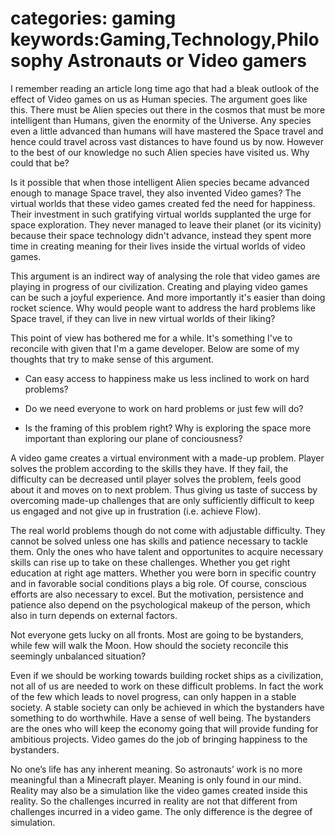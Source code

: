 
categories: gaming
keywords:Gaming,Technology,Philosophy
Astronauts or Video gamers
===

I remember reading an article long time ago that had a bleak outlook of the effect of Video games on us as Human species. The argument goes like this. There must be Alien species out there in the cosmos that must be more intelligent than Humans, given the enormity of the Universe. Any species even a little advanced than humans will have mastered the Space travel and hence could travel across vast distances to have found us by now. However to the best of our knowledge no such Alien species have visited us. Why could that be?

Is it possible that when those intelligent Alien species became advanced enough to manage Space travel, they also invented Video games? The virtual worlds that these video games created fed the need for happiness. Their investment in such gratifying virtual worlds supplanted the urge for space exploration. They never managed to leave their planet (or its vicinity) because their space technology didn't advance, instead they spent more time in creating meaning for their lives inside the virtual worlds of video games.

This argument is an indirect way of analysing the role that video games are playing in progress of our civilization. Creating and playing video games can be such a joyful experience. And more importantly it's easier than doing rocket science. Why would people want to address the hard problems like Space travel, if they can live in new virtual worlds of their liking?

This point of view has bothered me for a while. It's something I've to reconcile with given that I'm a game developer. Below are some of my thoughts that try to make sense of this argument.

* Can easy access to happiness make us less inclined to work on hard problems?

* Do we need everyone to work on hard problems or just few will do?

* Is the framing of this problem right? Why is exploring the space more important than exploring our plane of conciousness?


A video game creates a virtual environment with a made-up problem. Player solves the problem according to the skills they have. If they fail, the difficulty can be decreased until player solves the problem, feels good about it and moves on to next problem. Thus giving us taste of success by overcoming made-up challenges that are only sufficiently difficult to keep us engaged and not give up in frustration (i.e. achieve Flow). 

The real world problems though do not come with adjustable difficulty. They cannot be solved unless one has skills and patience necessary to tackle them. Only the ones who have talent and opportunites to acquire necessary skills can rise up to take on these challenges. Whether you get right education at right age matters. Whether you were born in specific country and in favorable social conditions plays a big role. Of course, conscious efforts are also necessary to excel. But the motivation, persistence and patience also depend on the psychological makeup of the person, which also in turn depends on external factors.

Not everyone gets lucky on all fronts. Most are going to be bystanders, while few will walk the Moon. How should the society reconcile this seemingly unbalanced situation?

Even if we should be working towards building rocket ships as a civilization, not all of us are needed to work on these difficult problems. In fact the work of the few which leads to novel progress, can only happen in a stable society. A stable society can only be achieved in which the bystanders have something to do worthwhile. Have a sense of well being. The bystanders are the ones who will keep the economy going that will provide funding for ambitious projects. Video games do the job of bringing happiness to the bystanders.

No one’s life has any inherent meaning. So astronauts’ work is no more meaningful than a Minecraft player. Meaning is only found in our mind. Reality may also be a simulation like the video games created inside this reality. So the challenges incurred in reality are not that different from challenges incurred in a video game. The only difference is the degree of simulation.
